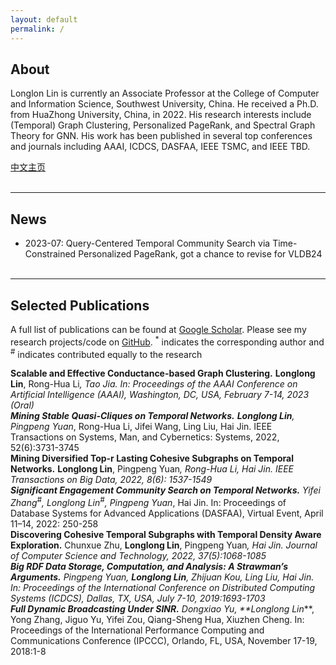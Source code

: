 ```yaml
---
layout: default
permalink: /
---
```


## About
Longlon Lin is currently an Associate Professor at the College of Computer and Information Science, Southwest University, China. He received  a Ph.D. from HuaZhong University, China, in 2022. His research interests include (Temporal) Graph Clustering, Personalized PageRank, and Spectral Graph Theory for GNN. His work has been published in several top conferences and journals  including AAAI, ICDCS, DASFAA, IEEE TSMC, and IEEE TBD.  

[中文主页](http://cis.swu.edu.cn/info/1014/2195.htm)
<br><br>

___
## News
<!--
* 2023-08: PHGC: Provable and Fast Conductance Based Higher-Order Graph Clustering, submitted to AAAI24
* 2023-08: PSNE: Scaling Structure-aware Network Embedding via Spectral Sparsification, submitted to AAAI24
-->
* 2023-07: Query-Centered Temporal Community Search via Time-Constrained Personalized PageRank, got a chance to revise for VLDB24
<br><br>

___
## Selected Publications
A full list of publications can be found at [Google Scholar](https://scholar.lanfanshu.cn/citations?user=TgqGrv3_ytYC&hl=zh-CN&oi=ao). Please see my research projects/code on [GitHub](https://github.com/longlonglin). <sup>*</sup> indicates the corresponding author and <sup>#</sup> indicates contributed equally to the research
<br><be>



**Scalable and Effective Conductance-based Graph Clustering.**  **Longlong Lin**, Rong-Hua Li<sup>*</sup>, Tao Jia. In: Proceedings of the AAAI Conference on Artificial Intelligence (AAAI), Washington, DC, USA, February 7-14, 2023 (Oral) <br> 
**Mining Stable Quasi-Cliques on Temporal Networks.** **Longlong Lin**, Pingpeng Yuan<sup>*</sup>, Rong-Hua Li, Jifei Wang, Ling Liu, Hai Jin.  IEEE Transactions on Systems, Man, and Cybernetics: Systems, 2022, 52(6):3731-3745 <br> 
**Mining Diversified Top-r Lasting Cohesive Subgraphs on Temporal Networks.** **Longlong Lin**, Pingpeng Yuan<sup>*</sup>, Rong-Hua Li, Hai Jin. IEEE Transactions on Big Data, 2022, 8(6): 1537-1549 <br> 
**Significant Engagement Community Search on Temporal Networks.** Yifei Zhang<sup>#</sup>, Longlong Lin<sup>#</sup>, Pingpeng Yuan<sup>*</sup>, Hai Jin.  In: Proceedings of Database Systems for Advanced Applications (DASFAA), Virtual Event, April 11–14, 2022: 250-258 <br>
**Discovering Cohesive Temporal Subgraphs with Temporal Density Aware Exploration.** Chunxue Zhu, **Longlong Lin**, Pingpeng Yuan<sup>*</sup>, Hai Jin.  Journal of Computer Science and Technology, 2022, 37(5):1068-1085 <br>
**Big RDF Data Storage, Computation, and Analysis: A Strawman’s Arguments.** Pingpeng Yuan, **Longlong Lin**, Zhijuan Kou, Ling Liu, Hai Jin. In: Proceedings of the International Conference on Distributed Computing Systems (ICDCS), Dallas, TX, USA, July 7-10, 2019:1693-1703 <br>
**Full Dynamic Broadcasting Under SINR.** Dongxiao Yu, **Longlong Lin<sup>*</sup>**, Yong Zhang, Jiguo Yu, Yifei Zou, Qiang-Sheng Hua, Xiuzhen Cheng.  In: Proceedings of the International Performance Computing and Communications Conference (IPCCC), Orlando, FL, USA, November 17-19, 2018:1-8 <br>




